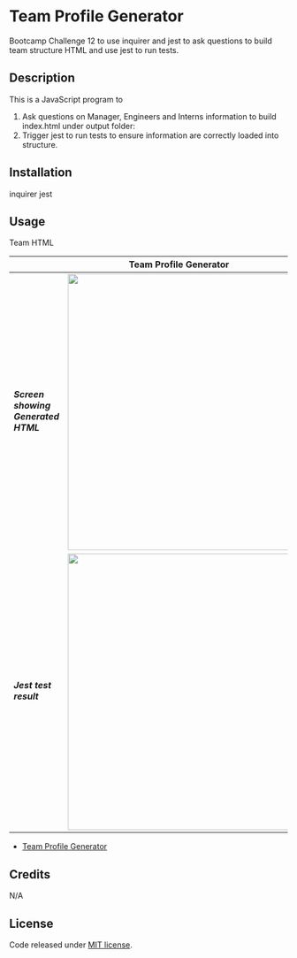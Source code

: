 # Team Profile Generator
Bootcamp Challenge 12 to use inquirer and jest to ask questions to build team structure HTML and use jest to run tests.

## Description

This is a JavaScript program to 
1) Ask questions on Manager, Engineers and Interns information to build index.html under output folder:
2) Trigger jest to run tests to ensure information are correctly loaded into structure. 

## Installation

inquirer
jest

## Usage

<table>
  <thead>
    <tr>
      <th colspan="2">Team Profile Generator</th>
    </tr>  
  </thead>
    <tr>
      <td><h5>Screen showing Generated HTML</h5></td>
      <a href:"https://amurorai203.github.io/TeamProfileGenerator/output/team.html">Team HTML</a>
      <td><img src="https://amurorai203.github.io/TeamProfileGenerator/img/team.jpg" width="500"></td>
    </tr>
    <tr>
      <td><h5>Jest test result</h5></td>
      <td><img src="https://amurorai203.github.io/TeamProfileGenerator/img/test-result.jpg" width="500"></td>
    </tr> 
  </tbody>
</table>

- [Team Profile Generator](https://amurorai203.github.io/TeamProfileGenerator/)


## Credits

N/A

## License

Code released under [MIT license](https://opensource.org/licenses/MIT).
